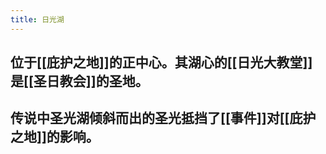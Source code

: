 ```yaml
---
title: 日光湖
---
```


## 位于[[庇护之地]]的正中心。其湖心的[[日光大教堂]]是[[圣日教会]]的圣地。
## 传说中圣光湖倾斜而出的圣光抵挡了[[事件]]对[[庇护之地]]的影响。
